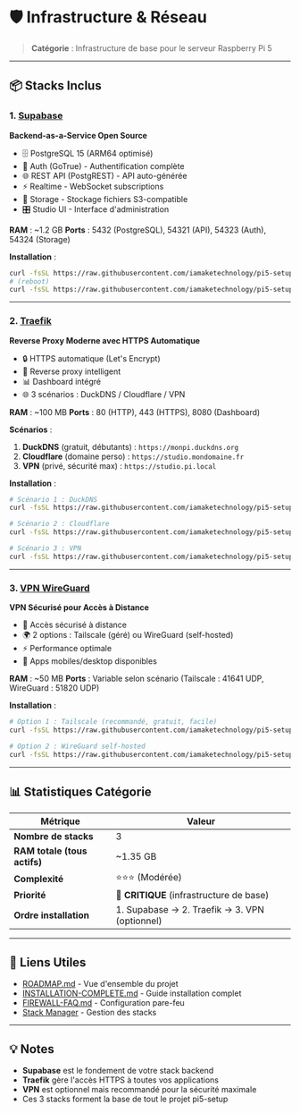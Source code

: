 # 🛡️ Infrastructure & Réseau

> **Catégorie** : Infrastructure de base pour le serveur Raspberry Pi 5

---

## 📦 Stacks Inclus

### 1. [Supabase](supabase/)
**Backend-as-a-Service Open Source**

- 🗄️ PostgreSQL 15 (ARM64 optimisé)
- 🔐 Auth (GoTrue) - Authentification complète
- 🌐 REST API (PostgREST) - API auto-générée
- ⚡ Realtime - WebSocket subscriptions
- 📁 Storage - Stockage fichiers S3-compatible
- 🎛️ Studio UI - Interface d'administration

**RAM** : ~1.2 GB
**Ports** : 5432 (PostgreSQL), 54321 (API), 54323 (Auth), 54324 (Storage)

**Installation** :
```bash
curl -fsSL https://raw.githubusercontent.com/iamaketechnology/pi5-setup/main/01-infrastructure/supabase/scripts/01-prerequisites-setup.sh | sudo bash
# (reboot)
curl -fsSL https://raw.githubusercontent.com/iamaketechnology/pi5-setup/main/01-infrastructure/supabase/scripts/02-supabase-deploy.sh | sudo bash
```

---

### 2. [Traefik](traefik/)
**Reverse Proxy Moderne avec HTTPS Automatique**

- 🔒 HTTPS automatique (Let's Encrypt)
- 🔄 Reverse proxy intelligent
- 📊 Dashboard intégré
- 🌐 3 scénarios : DuckDNS / Cloudflare / VPN

**RAM** : ~100 MB
**Ports** : 80 (HTTP), 443 (HTTPS), 8080 (Dashboard)

**Scénarios** :
1. **DuckDNS** (gratuit, débutants) : `https://monpi.duckdns.org`
2. **Cloudflare** (domaine perso) : `https://studio.mondomaine.fr`
3. **VPN** (privé, sécurité max) : `https://studio.pi.local`

**Installation** :
```bash
# Scénario 1 : DuckDNS
curl -fsSL https://raw.githubusercontent.com/iamaketechnology/pi5-setup/main/01-infrastructure/traefik/scripts/01-traefik-deploy-duckdns.sh | sudo bash

# Scénario 2 : Cloudflare
curl -fsSL https://raw.githubusercontent.com/iamaketechnology/pi5-setup/main/01-infrastructure/traefik/scripts/01-traefik-deploy-cloudflare.sh | sudo bash

# Scénario 3 : VPN
curl -fsSL https://raw.githubusercontent.com/iamaketechnology/pi5-setup/main/01-infrastructure/traefik/scripts/01-traefik-deploy-vpn.sh | sudo bash
```

---

### 3. [VPN WireGuard](vpn-wireguard/)
**VPN Sécurisé pour Accès à Distance**

- 🔐 Accès sécurisé à distance
- 🌍 2 options : Tailscale (géré) ou WireGuard (self-hosted)
- ⚡ Performance optimale
- 📱 Apps mobiles/desktop disponibles

**RAM** : ~50 MB
**Ports** : Variable selon scénario (Tailscale : 41641 UDP, WireGuard : 51820 UDP)

**Installation** :
```bash
# Option 1 : Tailscale (recommandé, gratuit, facile)
curl -fsSL https://raw.githubusercontent.com/iamaketechnology/pi5-setup/main/01-infrastructure/vpn-wireguard/scripts/01-tailscale-setup.sh | sudo bash

# Option 2 : WireGuard self-hosted
curl -fsSL https://raw.githubusercontent.com/iamaketechnology/pi5-setup/main/01-infrastructure/vpn-wireguard/scripts/02-wireguard-setup.sh | sudo bash
```

---

## 📊 Statistiques Catégorie

| Métrique | Valeur |
|----------|--------|
| **Nombre de stacks** | 3 |
| **RAM totale (tous actifs)** | ~1.35 GB |
| **Complexité** | ⭐⭐⭐ (Modérée) |
| **Priorité** | 🔴 **CRITIQUE** (infrastructure de base) |
| **Ordre installation** | 1. Supabase → 2. Traefik → 3. VPN (optionnel) |

---

## 🔗 Liens Utiles

- [ROADMAP.md](../ROADMAP.md) - Vue d'ensemble du projet
- [INSTALLATION-COMPLETE.md](../INSTALLATION-COMPLETE.md) - Guide installation complet
- [FIREWALL-FAQ.md](../FIREWALL-FAQ.md) - Configuration pare-feu
- [Stack Manager](../common-scripts/STACK-MANAGER.md) - Gestion des stacks

---

## 💡 Notes

- **Supabase** est le fondement de votre stack backend
- **Traefik** gère l'accès HTTPS à toutes vos applications
- **VPN** est optionnel mais recommandé pour la sécurité maximale
- Ces 3 stacks forment la base de tout le projet pi5-setup
